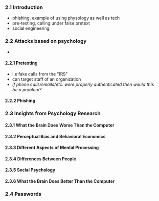 ### 2.1 Introduction

- phishing, example of using physology as well as tech
- pre-texting, calling under false pretext
- social engineering

### 2.2 Attacks based on psychology
- 
#### 2.2.1 Pretexting
- i.e fake calls from the "IRS"
- can target staff of an organization
- _if phone calls/emails/etc. were properly authenticated then would this be a problem?_

#### 2.2.2 Phishing

### 2.3 Insights from Psychology Research

#### 2.3.1 What the Brain Does Worse Than the Computer

#### 2.3.2 Perceptual Bias and Behavioral Economics

#### 2.3.3 Different Aspects of Mental Processing

#### 2.3.4 Differences Between People

#### 2.3.5 Social Psychology

#### 2.3.6 What the Brain Does Better Than the Computer

### 2.4 Passwords

